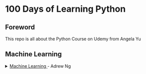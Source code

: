 # 100 Days of Learning Python
## Foreword

This repo is all about the Python Course on Udemy from Angela Yu

<h2 id='machine-learning'> Machine Learning </h2>
<details><summary><a href="https://www.coursera.org/learn/machine-learning"> Machine Learning </a> - Adrew Ng </summary> 
<br><br> Popular machine learning course by Andrew Ng - Foundation of machine learning</details> 
